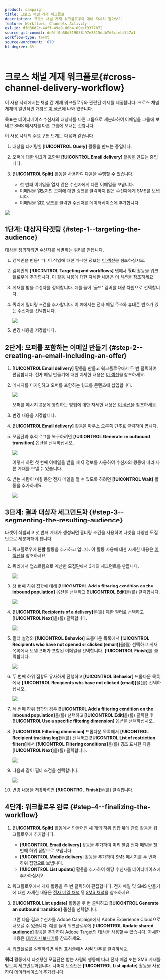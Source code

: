 ```yaml
---
product: campaign
title: 크로스 채널 게재 워크플로
description: 크로스 채널 게재 워크플로우에 대해 자세히 알아보기
feature: Workflows, Channels Activity
exl-id: dfd36d2c-44ff-49a9-80b4-09eaf3377072
source-git-commit: de9ff0b50d819038c97e8515ddb7d6cfeb4547a1
workflow-type: tm+mt
source-wordcount: '670'
ht-degree: 3%

---
```


# 크로스 채널 게재 워크플로{#cross-channel-delivery-workflow}



이 사용 사례에서는 채널 간 게재 워크플로우와 관련된 예제를 제공합니다. 크로스 채널 게재의 일반적인 개념은 [이 섹션](cross-channel-deliveries.md)에 나와 있습니다.

목표는 데이터베이스 수신자의 대상자를 다른 그룹으로 세분화하여 이메일을 그룹에 보내고 SMS 메시지를 다른 그룹에 보내는 것입니다.

이 사용 사례의 주요 구현 단계는 다음과 같습니다.

1. 대상을 타기팅할 **[!UICONTROL Query]** 활동을 만드는 중입니다.
1. 오퍼에 대한 링크가 포함된 **[!UICONTROL Email delivery]** 활동을 만드는 중입니다.
1. **[!UICONTROL Split]** 활동을 사용하여 다음을 수행할 수 있습니다.

   * 첫 번째 이메일을 열지 않은 수신자에게 다른 이메일을 보냅니다.
   * 이메일을 열었지만 오퍼에 대한 링크를 클릭하지 않은 수신자에게 SMS를 보냅니다.
   * 이메일을 열고 링크를 클릭한 수신자를 데이터베이스에 추가합니다.

![](assets/wkf_cross-channel_7.png)

## 1단계: 대상자 타겟팅 {#step-1--targeting-the-audience}

대상을 정의하려면 수신자를 식별하는 쿼리를 만듭니다.

1. 캠페인을 만듭니다. 이 작업에 대한 자세한 정보는 [이 섹션](../../campaign/using/setting-up-marketing-campaigns.md#creating-a-campaign)을 참조하십시오.
1. 캠페인의 **[!UICONTROL Targeting and workflows]** 탭에서 **쿼리** 활동을 워크플로우에 추가합니다. 이 활동 사용에 대한 자세한 내용은 [이 섹션](query.md)을 참조하세요.
1. 게재를 받을 수신자를 정의합니다. 예를 들어 &#39;골드&#39; 멤버를 대상 차원으로 선택합니다.
1. 쿼리에 필터링 조건을 추가합니다. 이 예에서는 전자 메일 주소와 휴대폰 번호가 있는 수신자를 선택합니다.

   ![](assets/wkf_cross-channel_3.png)

1. 변경 내용을 저장합니다.

## 2단계: 오퍼를 포함하는 이메일 만들기 {#step-2--creating-an-email-including-an-offer}

1. **[!UICONTROL Email delivery]** 활동을 만들고 워크플로우에서 두 번 클릭하여 편집합니다. 전자 메일 만들기에 대한 자세한 내용은 [이 섹션](../../delivery/using/about-email-channel.md)을 참조하세요.
1. 메시지를 디자인하고 오퍼를 포함하는 링크를 콘텐츠에 삽입합니다.

   ![](assets/wkf_cross-channel_1.png)

   오퍼를 메시지 본문에 통합하는 방법에 대한 자세한 내용은 [이 섹션](../../interaction/using/integrating-an-offer-via-the-wizard.md#delivering-with-a-call-to-the-offer-engine)을 참조하세요.

1. 변경 내용을 저장합니다.
1. **[!UICONTROL Email delivery]** 활동을 마우스 오른쪽 단추로 클릭하여 엽니다.
1. 모집단과 추적 로그를 복구하려면 **[!UICONTROL Generate an outbound transition]** 옵션을 선택하십시오.

   ![](assets/wkf_cross-channel_2.png)

   이렇게 하면 첫 번째 이메일을 받을 때 이 정보를 사용하여 수신자의 행동에 따라 다른 게재를 보낼 수 있습니다.

1. 받는 사람이 며칠 동안 전자 메일을 열 수 있도록 하려면 **[!UICONTROL Wait]** 활동을 추가하세요.

   ![](assets/wkf_cross-channel_4.png)

## 3단계: 결과 대상자 세그먼트화 {#step-3--segmenting-the-resulting-audience}

타겟이 식별되고 첫 번째 게재가 생성되면 필터링 조건을 사용하여 타겟을 다양한 모집단으로 세분화해야 합니다.

1. 워크플로우에 **분할** 활동을 추가하고 엽니다. 이 활동 사용에 대한 자세한 내용은 [이 섹션](split.md)을 참조하세요.
1. 쿼리에서 업스트림으로 계산한 모집단에서 3개의 세그먼트를 만듭니다.

   ![](assets/wkf_cross-channel_6.png)

1. 첫 번째 하위 집합에 대해 **[!UICONTROL Add a filtering condition on the inbound population]** 옵션을 선택하고 **[!UICONTROL Edit]**&#x200B;을(를) 클릭합니다.

   ![](assets/wkf_cross-channel_8.png)

1. **[!UICONTROL Recipients of a delivery]**&#x200B;을(를) 제한 필터로 선택하고 **[!UICONTROL Next]**&#x200B;을(를) 클릭합니다.

   ![](assets/wkf_cross-channel_9.png)

1. 필터 설정의 **[!UICONTROL Behavior]** 드롭다운 목록에서 **[!UICONTROL Recipients who have not opened or clicked (email)]**&#x200B;을(를) 선택하고 게재 목록에서 보낼 오퍼가 포함된 이메일을 선택합니다. **[!UICONTROL Finish]**&#x200B;를 클릭합니다.

   ![](assets/wkf_cross-channel_10.png)

1. 두 번째 하위 집합도 유사하게 진행하고 **[!UICONTROL Behavior]** 드롭다운 목록에서 **[!UICONTROL Recipients who have not clicked (email)]**&#x200B;을(를) 선택하십시오.

   ![](assets/wkf_cross-channel_11.png)

1. 세 번째 하위 집합의 경우 **[!UICONTROL Add a filtering condition on the inbound population]**&#x200B;을(를) 선택하고 **[!UICONTROL Edit]**&#x200B;을(를) 클릭한 후 **[!UICONTROL Use a specific filtering dimension]** 옵션을 선택하십시오.
1. **[!UICONTROL Filtering dimension]** 드롭다운 목록에서 **[!UICONTROL Recipient tracking log]**&#x200B;을(를) 선택하고 **[!UICONTROL List of restriction filters]**&#x200B;에서 **[!UICONTROL Filtering conditions]**&#x200B;을(를) 강조 표시한 다음 **[!UICONTROL Next]**&#x200B;을(를) 클릭합니다.

   ![](assets/wkf_cross-channel_12.png)

1. 다음과 같이 필터 조건을 선택합니다.

   ![](assets/wkf_cross-channel_13.png)

1. 변경 내용을 저장하려면 **[!UICONTROL Finish]**&#x200B;을(를) 클릭합니다.

## 4단계: 워크플로우 완료 {#step-4--finalizing-the-workflow}

1. **[!UICONTROL Split]** 활동에서 만들어진 세 개의 하위 집합 뒤에 관련 활동을 워크플로우에 추가합니다.

   * **[!UICONTROL Email delivery]** 활동을 추가하여 미리 알림 전자 메일을 첫 번째 하위 집합으로 보냅니다.
   * **[!UICONTROL Mobile delivery]** 활동을 추가하여 SMS 메시지를 두 번째 하위 집합으로 보냅니다.
   * **[!UICONTROL List update]** 활동을 추가하여 해당 수신자를 데이터베이스에 추가하십시오.

1. 워크플로우에서 게재 활동을 두 번 클릭하여 편집합니다. 전자 메일 및 SMS 만들기에 대한 자세한 내용은 [전자 메일 채널](../../delivery/using/about-email-channel.md) 및 [SMS 채널](../../delivery/using/sms-channel.md)을 참조하세요.
1. **[!UICONTROL List update]** 활동을 두 번 클릭하고 **[!UICONTROL Generate an outbound transition]** 옵션을 선택합니다.

   그런 다음 결과 수신자를 Adobe Campaign에서 Adobe Experience Cloud으로 내보낼 수 있습니다. 예를 들어 워크플로우에 **[!UICONTROL Update shared audience]** 활동을 추가하여 Adobe Target의 대상을 사용할 수 있습니다. 자세한 내용은 [대상자 내보내기](../../integrations/using/importing-and-exporting-audiences.md#exporting-an-audience)를 참조하세요.

1. 워크플로를 실행하려면 작업 표시줄에서 **시작** 단추를 클릭하세요.

**쿼리** 활동에서 타겟팅한 모집단은 받는 사람의 행동에 따라 전자 메일 또는 SMS 게재를 받도록 세그먼트화됩니다. 나머지 모집단은 **[!UICONTROL List update]** 활동을 사용하여 데이터베이스에 추가됩니다.
